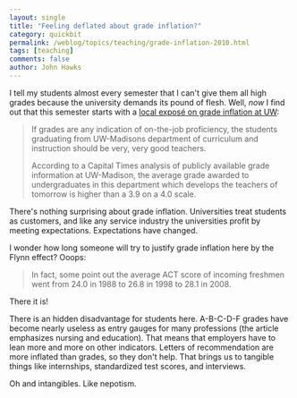 ```yaml
---
layout: single 
title: "Feeling deflated about grade inflation?" 
category: quickbit
permalink: /weblog/topics/teaching/grade-inflation-2010.html
tags: [teaching] 
comments: false 
author: John Hawks 
---
```


I tell my students almost every semester that I can't give them all high grades because the university demands its pound of flesh. Well, <i>now</i> I find out that this semester starts with a <a href="http://host.madison.com/ct/news/local/education/university/article_5adc496e-0ac6-11df-b737-001cc4c03286.html">local expos&eacute; on grade inflation at UW</a>: 

<blockquote>If grades are any indication of on-the-job proficiency, the students graduating from UW-Madisons department of curriculum and instruction should be very, very good teachers.

According to a Capital Times analysis of publicly available grade information at UW-Madison, the average grade awarded to undergraduates in this department   which develops the teachers of tomorrow  is higher than a 3.9 on a 4.0 scale. </blockquote>


There's nothing surprising about grade inflation. Universities treat students as customers, and like any service industry the universities profit by meeting expectations. Expectations have changed. 

I wonder how long someone will try to justify grade inflation here by the Flynn effect? Ooops:

<blockquote>In fact, some point out the average ACT score of incoming freshmen went from 24.0 in 1988 to 26.8 in 1998 to 28.1 in 2008. </blockquote>

There it is!

There is an hidden disadvantage for students here. A-B-C-D-F grades have become nearly useless as entry gauges for many professions (the article emphasizes nursing and education). That means that employers have to lean more and more on other indicators. Letters of recommendation are more inflated than grades, so they don't help. That brings us to tangible things like internships, standardized test scores, and interviews. 

Oh and intangibles. Like nepotism. 




